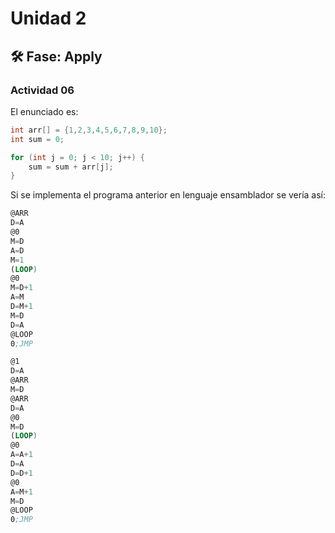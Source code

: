 # Unidad 2

## 🛠 Fase: Apply

### Actividad 06 

El enunciado es:
```c++
int arr[] = {1,2,3,4,5,6,7,8,9,10};
int sum = 0;

for (int j = 0; j < 10; j++) {
    sum = sum + arr[j];
}
```
Si se implementa el programa anterior en lenguaje ensamblador se vería así:
```asm
@ARR
D=A
@0
M=D
A=D
M=1
(LOOP)
@0
M=D+1
A=M
D=M+1
M=D
D=A
@LOOP
0;JMP
```
```asm
@1
D=A
@ARR
M=D
@ARR
D=A
@0
M=D
(LOOP)
@0
A=A+1
D=A
D=D+1
@0
A=M+1
M=D
@LOOP
0;JMP
```
